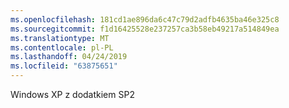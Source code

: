 ```yaml
---
ms.openlocfilehash: 181cd1ae896da6c47c79d2adfb4635ba46e325c8
ms.sourcegitcommit: f1d16425528e237257ca3b58eb49217a514849ea
ms.translationtype: MT
ms.contentlocale: pl-PL
ms.lasthandoff: 04/24/2019
ms.locfileid: "63875651"
---
```

Windows XP z dodatkiem SP2